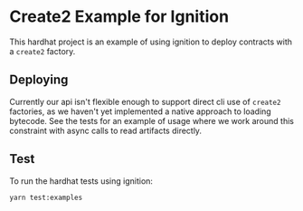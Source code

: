 # Create2 Example for Ignition

This hardhat project is an example of using ignition to deploy contracts with a `create2` factory.

## Deploying

Currently our api isn't flexible enough to support direct cli use of `create2` factories, as we haven't yet implemented a native approach to loading bytecode. See the tests for an example of usage where we work around this constraint with async calls to read artifacts directly.

## Test

To run the hardhat tests using ignition:

```shell
yarn test:examples
```
